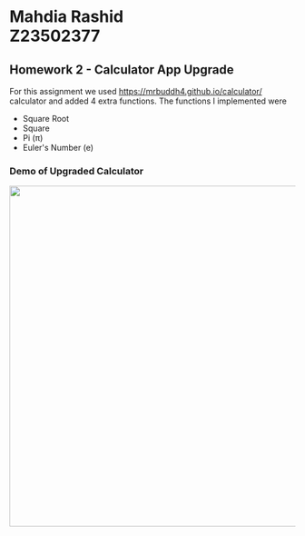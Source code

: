 # Mahdia Rashid <br> Z23502377
## Homework 2 - Calculator App Upgrade


For this assignment we used https://mrbuddh4.github.io/calculator/ calculator and added 4 extra functions. The functions I implemented were
* Square Root 
* Square
* Pi (π)
* Euler's Number (e)

### Demo of Upgraded Calculator <br>
<img src="Calculator-demo.gif" width="600">

